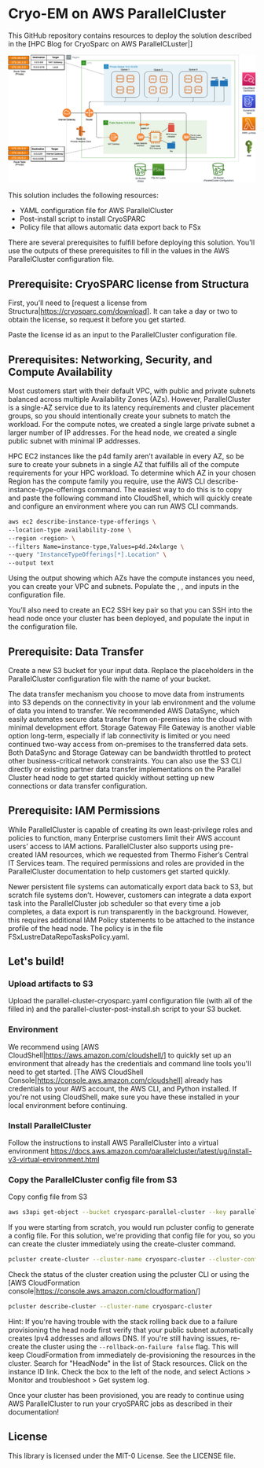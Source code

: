 # Cryo-EM on AWS ParallelCluster

This GitHub repository contains resources to deploy the solution described in the [HPC Blog for CryoSparc on AWS ParallelCLuster|<blog-url>]

![Architecture](images/CryoSPARC-on-AWSParallelCluster.png)

This solution includes the following resources:
* YAML configuration file for AWS ParallelCluster
* Post-install script to install CryoSPARC
* Policy file that allows automatic data export back to FSx

There are several prerequisites to fulfill before deploying this solution. You'll use the outputs of these prerequisites to fill in the values <between angle brackets> in the AWS ParallelCluster configuration file.

## Prerequisite: CryoSPARC license from Structura

First, you’ll need to [request a license from Structura|https://cryosparc.com/download]. It can take a day or two to obtain the license, so request it before you get started. 

Paste the license id as an input to the ParallelCluster configuration file.

## Prerequisites: Networking, Security, and Compute Availability

Most customers start with their default VPC, with public and private subnets balanced across multiple Availability Zones (AZs). However, ParallelCluster is a single-AZ service due to its latency requirements and cluster placement groups, so you should intentionally create your subnets to match the workload. For the compute notes, we created a single large private subnet a larger number of IP addresses. For the head node, we created a single public subnet with minimal IP addresses. 

HPC EC2 instances like the p4d family aren’t  available in every AZ, so be sure to create your subnets in a single AZ that fulfills all of the compute requirements for your HPC workload. To determine which AZ in your chosen Region has the compute family you require, use the AWS CLI describe-instance-type-offerings command. The easiest way to do this is to copy and paste the following command into CloudShell, which will quickly create and configure an environment where you can run AWS CLI commands.

```bash
aws ec2 describe-instance-type-offerings \
--location-type availability-zone \
--region <region> \
--filters Name=instance-type,Values=p4d.24xlarge \
--query "InstanceTypeOfferings[*].Location" \
--output text
```

Using the output showing which AZs have the compute instances you need, you can create your VPC and subnets. Populate the <REGION>, <SMALL-PUBLIC-SUBNET-ID>, and <LARGE-PRIVATE-SUBNET-ID> inputs in the configuration file.

You’ll also need to create an EC2 SSH key pair so that you can SSH into the head node once your cluster has been deployed, and populate the <EC2-KEY-PAIR-NAME> input in the configuration file.

## Prerequisite: Data Transfer 

Create a new S3 bucket for your input data. Replace the <S3-BUCKET> placeholders in the ParallelCluster configuration file with the name of your bucket.

The data transfer mechanism you choose to move data from instruments into S3 depends on the connectivity in your lab environment and the volume of data you intend to transfer. We recommended AWS DataSync, which easily automates secure data transfer from on-premises into the cloud with minimal development effort. Storage Gateway File Gateway is another viable option long-term, especially if lab connectivity is limited or you need continued two-way access from on-premises to the transferred data sets. Both DataSync and Storage Gateway can be bandwidth throttled to protect other business-critical network constraints. 
You can also use the S3 CLI directly or existing partner data transfer implementations on the Parallel Cluster head node to get started quickly without setting up new connections or data transfer configuration.

## Prerequisite: IAM Permissions

While ParallelCluster is capable of creating its own least-privilege roles and policies to function, many Enterprise customers limit their AWS account users’ access to IAM actions. ParallelCluster also supports using pre-created IAM resources, which we requested from Thermo Fisher’s Central IT Services team. The required permissions and roles are provided in the ParallelCluster documentation to help customers get started quickly. 

Newer persistent file systems can automatically export data back to S3, but scratch file systems don’t. However, customers can integrate a data export task into the ParallelCluster job scheduler so that every time a job completes, a data export is run transparently in the background.  However, this requires additional IAM Policy statements to be attached to the instance profile of the head node. The policy is in the file FSxLustreDataRepoTasksPolicy.yaml.

## Let's build!

### Upload artifacts to S3

Upload the parallel-cluster-cryosparc.yaml configuration file (with all of the <placeholders> filled in) and the parallel-cluster-post-install.sh script to your S3 bucket.

### Environment
We recommend using [AWS CloudShell|https://aws.amazon.com/cloudshell/] to quickly set up an environment that already has the credentials and command line tools you'll need to get started. [The AWS CloudShell Console|https://console.aws.amazon.com/cloudshell] already has credentials to your AWS account, the AWS CLI, and Python installed. If you're not using CloudShell, make sure you have these installed in your local environment before continuing.

### Install ParallelCluster
Follow the instructions to install AWS ParallelCluster into a virtual environment
https://docs.aws.amazon.com/parallelcluster/latest/ug/install-v3-virtual-environment.html

### Copy the ParallelCluster config file from S3
Copy config file from S3

```bash
aws s3api get-object --bucket cryosparc-parallel-cluster --key parallel-cluster-cryosparc.yaml parallel-cluster-cryosparc.yaml
```

If you were starting from scratch, you would run pcluster config to generate a config file. For this solution, we're providing that config file for you, so you can create the cluster immediately using the create-cluster command.

```bash
pcluster create-cluster --cluster-name cryosparc-cluster --cluster-configuration parallel-cluster-cryosparc.yaml 
```

Check the status of the cluster creation using the pcluster CLI or using the [AWS CloudFormation console|https://console.aws.amazon.com/cloudformation/]

```bash
pcluster describe-cluster --cluster-name cryosparc-cluster
```

Hint: If you're having trouble with the stack rolling back due to a failure provisioning the head node first verify that your public subnet automatically creates Ipv4 addresses and allows DNS. If you're still having issues, re-create the cluster using the ```--rollback-on-failure false``` flag. This will keep CloudFormation from immediately de-provisioning the resources in the cluster. Search for "HeadNode" in the list of Stack resources. Click on the instance ID link. Check the box to the left of the node, and select Actions > Monitor and troubleshoot > Get system log. 

Once your cluster has been provisioned, you are ready to continue using AWS ParallelCluster to run your cryoSPARC jobs as described in their documentation!

## License

This library is licensed under the MIT-0 License. See the LICENSE file.

